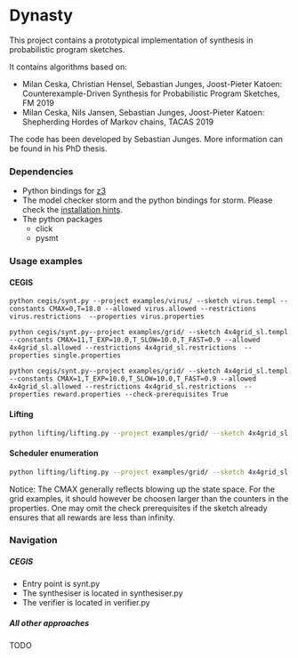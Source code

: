Dynasty
=================================================

This project contains a prototypical implementation of synthesis in probabilistic program sketches.

It contains algorithms based on:
- Milan Ceska, Christian Hensel, Sebastian Junges, Joost-Pieter Katoen: Counterexample-Driven Synthesis for Probabilistic Program Sketches, FM 2019
- Milan Ceska, Nils Jansen, Sebastian Junges, Joost-Pieter Katoen: Shepherding Hordes of Markov chains, TACAS 2019

The code has been developed by Sebastian Junges.
More information can be found in his PhD thesis.

### Dependencies

- Python bindings for [z3](https://github.com/Z3Prover/z3)
- The model checker storm and the python bindings for storm. Please check the [installation hints](https://moves-rwth.github.io/stormpy/installation.html#installation-steps).
- The python packages
  * click
  * pysmt

### Usage examples

#### CEGIS
```
python cegis/synt.py --project examples/virus/ --sketch virus.templ --constants CMAX=0,T=18.0 --allowed virus.allowed --restrictions virus.restrictions  --properties virus.properties
```
```
python cegis/synt.py--project examples/grid/ --sketch 4x4grid_sl.templ --constants CMAX=11,T_EXP=10.0,T_SLOW=10.0,T_FAST=0.9 --allowed 4x4grid_sl.allowed --restrictions 4x4grid_sl.restrictions  --properties single.properties 
```
```
python cegis/synt.py--project examples/grid/ --sketch 4x4grid_sl.templ --constants CMAX=1,T_EXP=10.0,T_SLOW=10.0,T_FAST=0.9 --allowed 4x4grid_sl.allowed --restrictions 4x4grid_sl.restrictions  --properties reward.properties --check-prerequisites True
```

#### Lifting
```bash
python lifting/lifting.py --project examples/grid/ --sketch 4x4grid_sl.templ --property reward.properties --constants "CMAX=400,T_EXP=7.7,T_FAST=0.6,T_SLOW=0.995" --allowed 4x4grid_sl.allowed lift
```

#### Scheduler enumeration
```bash
python lifting/lifting.py --project examples/grid/ --sketch 4x4grid_sl.templ --property reward.properties --constants "CMAX=400,T_EXP=7.7,T_FAST=0.6,T_SLOW=0.995" --allowed 4x4grid_sl.allowed cschedenum
```

Notice: The CMAX generally reflects blowing up the state space. For the grid examples, it should however be choosen larger than the counters in the properties.
One may omit the check prerequisites if the sketch already ensures that all rewards are less than infinity.


### Navigation

##### CEGIS
- Entry point is synt.py
- The synthesiser is located in synthesiser.py
- The verifier is located in verifier.py

##### All other approaches

TODO
